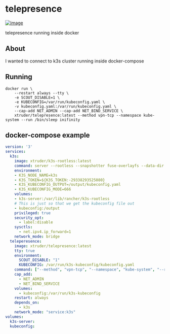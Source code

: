 # telepresence

[![image](https://img.shields.io/docker/v/xtruder/telepresence.svg)](https://hub.docker.com/r/xtruder/telepresence)

telepresence running inside docker

## About

I wanted to connect to k3s cluster running inside docker-compose

## Running

```
docker run \
    --restart always --tty \
    -e SCOUT_DISABLE=1 \
    -e KUBECONFIG=/var/run/kubeconfig.yaml \
    -v kubeconfig.yaml:/var/run/kubeconfig.yaml \
    --cap-add NET_ADMIN --cap-add NET_BIND_SERVICE \
    xtruder/telepresence:latest --method vpn-tcp --namespace kube-system --run /bin/sleep inifinity
```

## docker-compose example

```yaml
version: '3'
services:
  k3s:
    image: xtruder/k3s-rootless:latest
    command: server --rootless --snapshotter fuse-overlayfs --data-dir /var/lib/rancher/k3s-rootless
    environment:
    - K3S_NODE_NAME=k3s
    - K3S_TOKEN=${K3S_TOKEN:-29338293525080}
    - K3S_KUBECONFIG_OUTPUT=/output/kubeconfig.yaml
    - K3S_KUBECONFIG_MODE=666
    volumes:
    - k3s-server:/var/lib/rancher/k3s-rootless
    # This is just so that we get the kubeconfig file out
    - kubeconfig:/output
    privileged: true
    security_opt:
      - label:disable
    sysctls:
      - net.ipv4.ip_forward=1
    network_mode: bridge
  teleperesence:
    image: xtruder/telepresence:latest  
    tty: true
    environment:
      SCOUT_DISABLE: "1"
      KUBECONFIG: /var/run/k3s-kubeconfig/kubeconfig.yaml
    command: ["--method", "vpn-tcp", "--namespace", "kube-system", "--run", "/bin/sleep", "infinity"]
    cap_add:
      - NET_ADMIN
      - NET_BIND_SERVICE
    volumes:
      - kubeconfig:/var/run/k3s-kubeconfig
    restart: always
    depends_on:
      - k3s
    network_mode: "service:k3s"
volumes:
  k3s-server:
  kubeconfig:
```